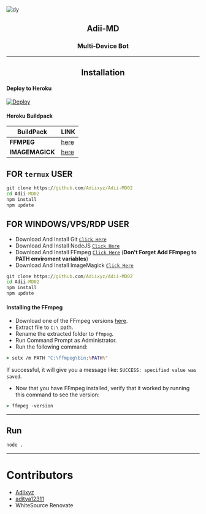 ![dy](https://telegra.ph/file/3a3edf8916e3239522a34.jpg)
<h2 align="center">Adii-MD</h2>
<h3 align="center">Multi-Device Bot</h3>

--------------
<h2 align="center">Installation</h2>


#### Deploy to Heroku
[![Deploy](https://www.herokucdn.com/deploy/button.svg)](https://heroku.com/deploy?template=https://github.com/Adiixyz/Adii-MD02)

#### Heroku Buildpack
| BuildPack | LINK |
|--------|--------|
| **FFMPEG** |[here](https://github.com/jonathanong/heroku-buildpack-ffmpeg-latest) |
| **IMAGEMAGICK** | [here](https://github.com/DuckyTeam/heroku-buildpack-imagemagick) |

## FOR `termux` USER

```cmd
git clone https://github.com/Adiixyz/Adii-MD02
cd Adii-MD02
npm install
npm update
```

## FOR WINDOWS/VPS/RDP USER
* Download And Install Git [`Click Here`](https://git-scm.com/downloads)
* Download And Install NodeJS [`Click Here`](https://nodejs.org/en/download)
* Download And Install FFmpeg [`Click Here`](https://ffmpeg.org/download.html) (**Don't Forget Add FFmpeg to PATH enviroment variables**)
* Download And Install ImageMagick [`Click Here`](https://imagemagick.org/script/download.php)

```cmd
git clone https://github.com/Adiixyz/Adii-MD02
cd Adii-MD02
npm install
npm update
```

#### Installing the FFmpeg
* Download one of the FFmpeg versions [here](https://ffmpeg.org/download.html).
* Extract file to `C:\` path.
* Rename the extracted folder to `ffmpeg`.
* Run Command Prompt as Administrator.
* Run the following command:
```cmd
> setx /m PATH "C:\ffmpeg\bin;%PATH%"
```
If successful, it will give you a message like:
`SUCCESS: specified value was saved`.

* Now that you have FFmpeg installed, verify that it worked by running this command to see the version:
```cmd
> ffmpeg -version
```
---------

## Run

```cmd
node .
```

---------

# Contributors
- [Adiixyz](github.com/Adiixyz)
- [aditya12311](github.com/aditya12311)
- WhiteSource Renovate
